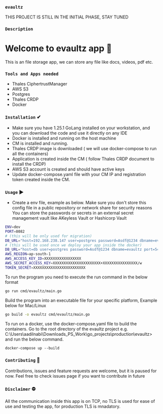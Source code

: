 ### `evaultz`

THIS PROJECT IS STILL IN THE INITIAL PHASE, STAY TUNED

### `Description`

# Welcome to evaultz app 👋

This is an file storage app, we can store any file like docs, videos, pdf etc.

### `Tools and Apps needed`

- Thales CiphertrustManager
- AWS S3
- Postgres
- Thales CRDP
- Docker

### `Installation` ✔

- Make sure you have 1.25.1 GoLang installed on your workstation, and you can download the code and use it directly on any IDE
- Docker is installed and running on the host machine
- CM is installed and running.
- Thales CRDP image is downloaded ( we will use docker-compose to run all the containers)
- Application is created inside the CM ( follow Thales CRDP document to install the CRDP)
- AWS S3 account is created and should have active keys
- Update docker-compose.yaml file with your CM IP and registration token created inside the CM.

### `Usage` ▶

- Create a env file, example as below. Make sure you don't store this config file in a public repository or network share for security reasons
  You can store the passwords or secrets in an external secret management vault like AKeyless Vault or Hashicorp Vault

```bash
ENV=dev
PORT=8082
# (this will be only used for migration)
DB_URL="host=192.168.238.147 user=postgres password=Asdf@1234 dbname=evaultz port=5432 sslmode=disable"
# (this will be used once we deploy your app inside the docker)
DB_URL="host=db user=postgres password=Asdf@1234 dbname=evaultz port=5432 sslmode=disable"
AWS_REGION=ap-south-1
AWS_ACCESS_KEY_ID=XXXXXXXXXXXXXXXXX
AWS_SECRET_ACCESS_KEY=XXXXXXXXXXXXXXXXXXXXXX+XXXXXXXXXXXXXXXX/w
TOKEN_SECRET=XXXXXXXXXXXXXXXXXXXXXXXX
```

To run the program you need to execute the run command in the below format

```bash
go run cmd/evaultz/main.go
```

Build the program into an executable file for your specific platform, Example below for Mac/Linux

```bash
go build -o evaultz cmd/evaultz/main.go
```

To run on a docker, use the docker-compose.yaml file to build the containers.
Go to the root directory of the evaultz project e.g. C:\Users\aadilnabi\Downloads_PS_Work\go_projects\production\evaultz> and run the below command.

```
docker-compose up --build
```

### `Contributing` 🤝

Contributions, issues and feature requests are welcome, but it is paused for now.
Feel free to check issues page if you want to contribute in future

### `Disclaimer` ⛔

All the communication inside this app is on TCP, no TLS is used for ease of use and testing the app, for production TLS is mnadatory.
